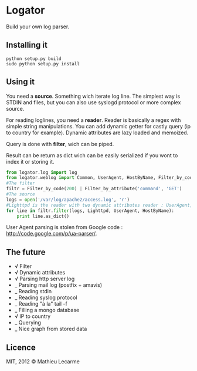 Logator
=======

Build your own log parser.


Installing it
-------------

	python setup.py build
	sudo python setup.py install

Using it
--------

You need a **source**. Something wich iterate log line. The simplest way is STDIN and files, but you can also use syslogd protocol or more complex source.

For reading loglines, you need a **reader**. Reader is basically a regex with simple string manipulations. You can add dynamic getter for castly query (ip to country for example).
Dynamic attributes are lazy loaded and memoized.

Query is done with **filter**, wich can be piped.

Result can be return as dict wich can be easily serialized if you wont to index it or storing it.

```python
from logator.log import log
from logator.weblog import Common, UserAgent, HostByName, Filter_by_code, Filter_by_attribute
#The filter
filtr = Filter_by_code(200) | Filter_by_attribute('command', 'GET')
#The source
logs = open('/var/log/apache2/access.log', 'r')
#Lighttpd is the reader with two dynamic attributes reader : UserAgent, HostByName
for line in filtr.filter(logs, Lighttpd, UserAgent, HostByName):
    print line.as_dict()
```

User Agent parsing is stolen from Google code : http://code.google.com/p/ua-parser/.


The future
----------

 - √ Filter
 - √ Dynamic attributes
 - √ Parsing http server log
 - _ Parsing mail log (postfix + amavis)
 - _ Reading stdin
 - _ Reading syslog protocol
 - _ Reading "à la" tail -f
 - _ Filling a mongo database
 - √ IP to country
 - _ Querying
 - _ Nice graph from stored data

Licence
-------

MIT, 2012 © Mathieu Lecarme
